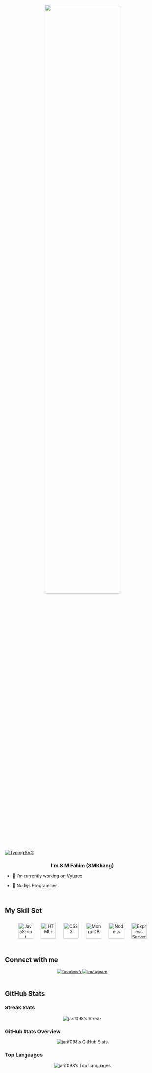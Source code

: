 <div align="center">
  <img src="https://media3.giphy.com/media/qgQUggAC3Pfv687qPC/giphy.gif" align="center" style="width: 70%" />
</div>  

<a href="https://git.io/typing-svg"><img src="https://readme-typing-svg.demolab.com?font=Fira+Code&pause=1000&center=true&vCenter=true&width=435&lines=Make+It+Right" alt="Typing SVG" /></a>
### <div align="center">I'm S M Fahim (SMKhang)</div>  
  

- 🔭 I’m currently working on [Vyturex](https://api.vyturex.com)  
  

- 🌱 Nodejs Programmer  
  

<br/>  


## My Skill Set  

<div align="center">  
<img style="margin: 10px" src="https://profilinator.rishav.dev/skills-assets/javascript-original.svg" alt="JavaScript" height="50" /> 
<img style="margin: 10px" src="https://profilinator.rishav.dev/skills-assets/html5-original-wordmark.svg" alt="HTML5" height="50" />  
<img style="margin: 10px" src="https://profilinator.rishav.dev/skills-assets/css3-original-wordmark.svg" alt="CSS3" height="50" />  
<img style="margin: 10px" src="https://profilinator.rishav.dev/skills-assets/mongodb-original-wordmark.svg" alt="MongoDB" height="50" />  
<img style="margin: 10px" src="https://profilinator.rishav.dev/skills-assets/nodejs-original-wordmark.svg" alt="Node.js" height="50" />  
<img style="margin: 10px" src="https://profilinator.rishav.dev/skills-assets/express-original-wordmark.svg" alt="Express Server" height="50" />  
</div>

<br/>  


## Connect with me  
<div align="center">
<a href="https://www.facebook.com/dev.jarifemma" target="_blank">
<img src=https://img.shields.io/badge/facebook-%232E87FB.svg?&style=for-the-badge&logo=facebook&logoColor=white alt=facebook style="margin-bottom: 5px;" />
</a>
<a href="https://instagram.com/jarif_sixtnine" target="_blank">
<img src=https://img.shields.io/badge/instagram-%23000000.svg?&style=for-the-badge&logo=instagram&logoColor=white alt=instagram style="margin-bottom: 5px;" />
</a>  
</div>  
  

<br/>  

## GitHub Stats  

### Streak Stats
<div align="center"><img src="https://github-readme-streak-stats.herokuapp.com/?user=jarif098&theme=tokyonight&hide_border=true" alt="jarif098's Streak" align="center" /></div>  

### GitHub Stats Overview
<div align="center"><img src="https://github-readme-stats.vercel.app/api?username=jarif098&show_icons=true&theme=tokyonight&hide_border=true" alt="jarif098's GitHub Stats" align="center" /></div>

### Top Languages
<div align="center"><img src="https://github-readme-stats.vercel.app/api/top-langs/?username=jarif098&layout=compact&theme=tokyonight&hide_border=true" alt="jarif098's Top Languages" align="center" /></div>

<br/>

